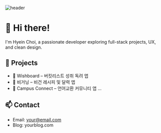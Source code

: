 ![header](https://capsule-render.vercel.app/api?type=waving&color=FFB6C1&height=300&section=header&text=Hyein%27s%20GitHub&fontSize=70&animation=fadeIn&fontAlignY=35&desc=Welcome&descAlignY=60&descAlign=50&descSize=20)

# 👋 Hi there!

I'm Hyein Choi, a passionate developer exploring full-stack projects, UX, and clean design.

## 🌟 Projects
- 🎯 Wishboard – 버킷리스트 성취 독려 앱
- 🌱 비거닝 – 비건 레시피 및 달력 앱
- 💬 Campus Connect – 언어교환 커뮤니티 앱
...

## 📫 Contact
- Email: your@email.com
- Blog: yourblog.com
